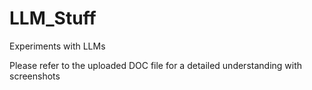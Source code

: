# LLM_Stuff
Experiments with LLMs

Please refer to the uploaded DOC file for a detailed understanding with screenshots
